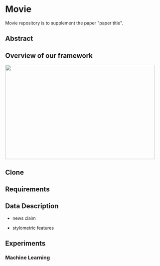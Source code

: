 # Movie
Movie repository is to supplement the paper "paper title".

## Abstract


## Overview of our framework
<img src="https://user-images.githubusercontent.com/43632309/105990739-43baeb00-60e6-11eb-8117-a12310ccc655.png" width="480" height="303">

## Clone


## Requirements


## Data Description
* news claim

* stylometric features


## Experiments


### Machine Learning
